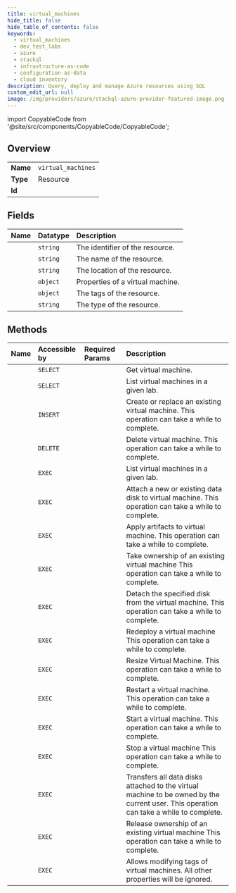 ```yaml
---
title: virtual_machines
hide_title: false
hide_table_of_contents: false
keywords:
  - virtual_machines
  - dev_test_labs
  - azure    
  - stackql
  - infrastructure-as-code
  - configuration-as-data
  - cloud inventory
description: Query, deploy and manage Azure resources using SQL
custom_edit_url: null
image: /img/providers/azure/stackql-azure-provider-featured-image.png
---
```


import CopyableCode from '@site/src/components/CopyableCode/CopyableCode';




## Overview
<table><tbody>
<tr><td><b>Name</b></td><td><code>virtual_machines</code></td></tr>
<tr><td><b>Type</b></td><td>Resource</td></tr>
<tr><td><b>Id</b></td><td><CopyableCode code="azure.dev_test_labs.virtual_machines" /></td></tr>
</tbody></table>

## Fields
| Name | Datatype | Description |
|:-----|:---------|:------------|
| <CopyableCode code="id" /> | `string` | The identifier of the resource. |
| <CopyableCode code="name" /> | `string` | The name of the resource. |
| <CopyableCode code="location" /> | `string` | The location of the resource. |
| <CopyableCode code="properties" /> | `object` | Properties of a virtual machine. |
| <CopyableCode code="tags" /> | `object` | The tags of the resource. |
| <CopyableCode code="type" /> | `string` | The type of the resource. |
## Methods
| Name | Accessible by | Required Params | Description |
|:-----|:--------------|:----------------|:------------|
| <CopyableCode code="get" /> | `SELECT` | <CopyableCode code="api-version, labName, name, resourceGroupName, subscriptionId" /> | Get virtual machine. |
| <CopyableCode code="list" /> | `SELECT` | <CopyableCode code="api-version, labName, resourceGroupName, subscriptionId" /> | List virtual machines in a given lab. |
| <CopyableCode code="create_or_update" /> | `INSERT` | <CopyableCode code="api-version, labName, name, resourceGroupName, subscriptionId, data__properties" /> | Create or replace an existing virtual machine. This operation can take a while to complete. |
| <CopyableCode code="delete" /> | `DELETE` | <CopyableCode code="api-version, labName, name, resourceGroupName, subscriptionId" /> | Delete virtual machine. This operation can take a while to complete. |
| <CopyableCode code="_list" /> | `EXEC` | <CopyableCode code="api-version, labName, resourceGroupName, subscriptionId" /> | List virtual machines in a given lab. |
| <CopyableCode code="add_data_disk" /> | `EXEC` | <CopyableCode code="api-version, labName, name, resourceGroupName, subscriptionId" /> | Attach a new or existing data disk to virtual machine. This operation can take a while to complete. |
| <CopyableCode code="apply_artifacts" /> | `EXEC` | <CopyableCode code="api-version, labName, name, resourceGroupName, subscriptionId" /> | Apply artifacts to virtual machine. This operation can take a while to complete. |
| <CopyableCode code="claim" /> | `EXEC` | <CopyableCode code="api-version, labName, name, resourceGroupName, subscriptionId" /> | Take ownership of an existing virtual machine This operation can take a while to complete. |
| <CopyableCode code="detach_data_disk" /> | `EXEC` | <CopyableCode code="api-version, labName, name, resourceGroupName, subscriptionId" /> | Detach the specified disk from the virtual machine. This operation can take a while to complete. |
| <CopyableCode code="redeploy" /> | `EXEC` | <CopyableCode code="api-version, labName, name, resourceGroupName, subscriptionId" /> | Redeploy a virtual machine This operation can take a while to complete. |
| <CopyableCode code="resize" /> | `EXEC` | <CopyableCode code="api-version, labName, name, resourceGroupName, subscriptionId" /> | Resize Virtual Machine. This operation can take a while to complete. |
| <CopyableCode code="restart" /> | `EXEC` | <CopyableCode code="api-version, labName, name, resourceGroupName, subscriptionId" /> | Restart a virtual machine. This operation can take a while to complete. |
| <CopyableCode code="start" /> | `EXEC` | <CopyableCode code="api-version, labName, name, resourceGroupName, subscriptionId" /> | Start a virtual machine. This operation can take a while to complete. |
| <CopyableCode code="stop" /> | `EXEC` | <CopyableCode code="api-version, labName, name, resourceGroupName, subscriptionId" /> | Stop a virtual machine This operation can take a while to complete. |
| <CopyableCode code="transfer_disks" /> | `EXEC` | <CopyableCode code="api-version, labName, name, resourceGroupName, subscriptionId" /> | Transfers all data disks attached to the virtual machine to be owned by the current user. This operation can take a while to complete. |
| <CopyableCode code="un_claim" /> | `EXEC` | <CopyableCode code="api-version, labName, name, resourceGroupName, subscriptionId" /> | Release ownership of an existing virtual machine This operation can take a while to complete. |
| <CopyableCode code="update" /> | `EXEC` | <CopyableCode code="api-version, labName, name, resourceGroupName, subscriptionId" /> | Allows modifying tags of virtual machines. All other properties will be ignored. |
